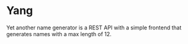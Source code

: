 # Yang
Yet another name generator is a REST API with a simple frontend that generates names with a max length of 12.


